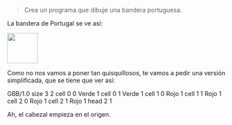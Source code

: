 > Crea un programa que dibuje una bandera portuguesa.

La bandera de Portugal se ve así:

<img src="http://upload.wikimedia.org/wikipedia/commons/5/5c/Flag_of_Portugal.svg" width="70">

Como no nos vamos a poner tan quisquillosos, te vamos a pedir una versión simplificada, que se tiene que ver así:

<gs-board>
  GBB/1.0
     size 3 2
     cell 0 0 Verde 1
     cell 0 1 Verde 1
     cell 1 0 Rojo 1
     cell 1 1 Rojo 1
     cell 2 0 Rojo 1
     cell 2 1 Rojo 1
     head 2 1
<gs-board>

Ah, el cabezal empieza en el origen.
